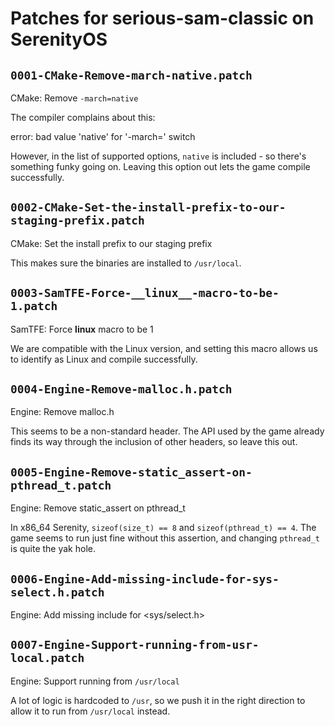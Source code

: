 # Patches for serious-sam-classic on SerenityOS

## `0001-CMake-Remove-march-native.patch`

CMake: Remove `-march=native`

The compiler complains about this:

  error: bad value 'native' for '-march=' switch

However, in the list of supported options, `native` is included - so
there's something funky going on. Leaving this option out lets the game
compile successfully.

## `0002-CMake-Set-the-install-prefix-to-our-staging-prefix.patch`

CMake: Set the install prefix to our staging prefix

This makes sure the binaries are installed to `/usr/local`.

## `0003-SamTFE-Force-__linux__-macro-to-be-1.patch`

SamTFE: Force __linux__ macro to be 1

We are compatible with the Linux version, and setting this macro allows
us to identify as Linux and compile successfully.

## `0004-Engine-Remove-malloc.h.patch`

Engine: Remove malloc.h

This seems to be a non-standard header. The API used by the game already
finds its way through the inclusion of other headers, so leave this out.

## `0005-Engine-Remove-static_assert-on-pthread_t.patch`

Engine: Remove static_assert on pthread_t

In x86_64 Serenity, `sizeof(size_t) == 8` and `sizeof(pthread_t) == 4`.
The game seems to run just fine without this assertion, and changing
`pthread_t` is quite the yak hole.

## `0006-Engine-Add-missing-include-for-sys-select.h.patch`

Engine: Add missing include for <sys/select.h>


## `0007-Engine-Support-running-from-usr-local.patch`

Engine: Support running from `/usr/local`

A lot of logic is hardcoded to `/usr`, so we push it in the right
direction to allow it to run from `/usr/local` instead.

